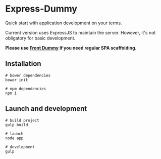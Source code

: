 # Express-Dummy

Quick start with application development on your terms.

Current version uses ExpressJS to maintain the server.
However, it's not obligatory for basic development.


**Please use [Front Dummy](https://github.com/XOP/front-dummy) if you need regular SPA scaffolding.**


## Installation

```
# bower dependencies
bower init

# npm dependencies
npm i
```


## Launch and development

```
# build project
gulp build

# launch
node app

# development
gulp
```
